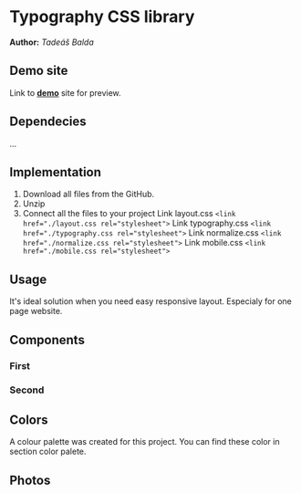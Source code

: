 # Typography CSS library
**Author:** *Tadeáš Balda*
## Demo site
Link to **[demo](https://github.com/pslib-cz/2022l4web-css-typographic-library-tadeasbalda.git)** site for preview.
## Dependecies
...
## Implementation
1) Download all files from the GitHub.
2) Unzip 
3) Connect all the files to your project
Link layout.css 
 ```<link href="./layout.css rel="stylesheet">```
Link typography.css
```<link href="./typography.css rel="stylesheet">```
Link normalize.css
```<link href="./normalize.css rel="stylesheet">```
Link mobile.css
```<link href="./mobile.css rel="stylesheet">```
## Usage
It's ideal solution when you need easy responsive layout. Especialy for one page website.
## Components
### First
### Second
## Colors
A colour palette was created for this project. You can find these color in section color palete. 
## Photos

